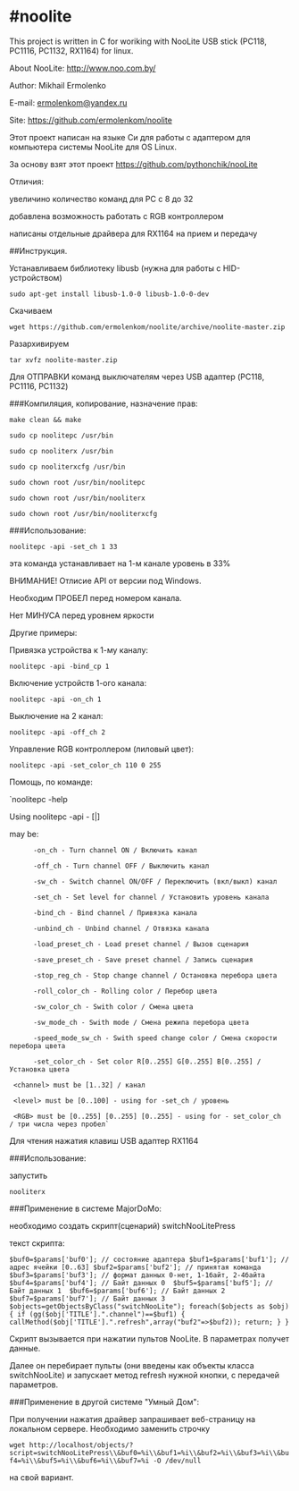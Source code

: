 #noolite
=======
This project is written in C for woriking with NooLite USB stick (PC118, PC1116, PC1132, RX1164) for linux.

About NooLite: http://www.noo.com.by/

Author: Mikhail Ermolenko

E-mail: ermolenkom@yandex.ru

Site: https://github.com/ermolenkom/noolite

Этот проект написан на языке Си для работы c адаптером для компьютера системы NooLite для OS Linux.

За основу взят этот проект https://github.com/pythonchik/nooLite

Отличия: 

  увеличино количество команд для PC с 8 до 32
  
  добавлена возможность работать с RGB контроллером
  
  написаны отдельные драйвера для RX1164 на прием и передачу
  
  
##Инструкция.

Устанавливаем библиотеку libusb (нужна для работы с HID-устройством)

  `sudo apt-get install libusb-1.0-0 libusb-1.0-0-dev`
  
Скачиваем  

  `wget https://github.com/ermolenkom/noolite/archive/noolite-master.zip`
  
Разархивируем  

  `tar xvfz noolite-master.zip`


Для ОТПРАВКИ команд выключателям через USB адаптер (PC118, PC1116, PC1132)


###Компиляция, копирование, назначение прав:

  `make clean && make`

  `sudo cp noolitepc /usr/bin`

  `sudo cp nooliterx /usr/bin`

  `sudo cp nooliterxcfg /usr/bin`

  `sudo chown root /usr/bin/noolitepc`

  `sudo chown root /usr/bin/nooliterx`

  `sudo chown root /usr/bin/nooliterxcfg`

  

###Использование:

  `noolitepc -api -set_ch 1 33`
  
эта команда устанавливает на 1-м канале уровень в 33%

ВНИМАНИЕ! Отлисие API от версии под Windows. 

  Необходим ПРОБЕЛ перед номером канала.
  
  Нет МИНУСА перед уровнем яркости

Другие примеры:

Привязка устройства к 1-му каналу:

  `noolitepc -api -bind_ср 1`
  
Включение устройств 1-ого канала:

  `noolitepc -api -on_ch 1`
  
Выключение на 2 канал:

  `noolitepc -api -off_ch 2`
  
Управление RGB контроллером (лиловый цвет):

  `noolitepc -api -set_color_ch 110 0 255`

Помощь, по команде:

`noolitepc -help

Using noolitepc -api -<command> <channel> [<level>|<RGB>]

  <command> may be:
    
          -on_ch - Turn channel ON / Включить канал
          
          -off_ch - Turn channel OFF / Выключить канал
          
          -sw_ch - Switch channel ON/OFF / Переключить (вкл/выкл) канал
          
          -set_ch - Set level for channel / Установить уровень канала
          
          -bind_ch - Bind channel / Привязка канала
          
          -unbind_ch - Unbind channel / Отвязка канала
          
          -load_preset_ch - Load preset channel / Вызов сценария
          
          -save_preset_ch - Save preset channel / Запись сценария
          
          -stop_reg_ch - Stop change channel / Остановка перебора цвета
          
          -roll_color_ch - Rolling color / Перебор цвета
          
          -sw_color_ch - Swith color / Смена цвета
          
          -sw_mode_ch - Swith mode / Смена режипа перебора цвета
          
          -speed_mode_sw_ch - Swith speed change color / Смена скорости перебора цвета
          
          -set_color_ch - Set color R[0..255] G[0..255] B[0..255] / Установка цвета
          
     <channel> must be [1..32] / канал
     
     <level> must be [0..100] - using for -set_ch / уровень
     
     <RGB> must be [0..255] [0..255] [0..255] - using for - set_color_ch  / три числа через пробел`
     

Для чтения нажатия клавиш USB адаптер RX1164

###Использование:

запустить 

  `nooliterx`

###Применение в системе MajorDoMo:

необходимо создать скрипт(сценарий) switchNooLitePress

текст скрипта:

`$buf0=$params['buf0']; // состояние адаптера
$buf1=$params['buf1']; // адрес ячейки [0..63]
$buf2=$params['buf2']; // принятая команда
$buf3=$params['buf3']; // формат данных 0-нет, 1-1байт, 2-4байта
$buf4=$params['buf4']; // Байт данных 0 
$buf5=$params['buf5']; // Байт данных 1 
$buf6=$params['buf6']; // Байт данных 2 
$buf7=$params['buf7']; // Байт данных 3 
$objects=getObjectsByClass("switchNooLite");
foreach($objects as $obj){
  if (gg($obj['TITLE'].".channel")==$buf1) {
    callMethod($obj['TITLE'].".refresh",array("buf2"=>$buf2));
    return;
  }
}`

Скрипт вызывается при нажатии пультов NooLite. В параметрах получет данные.

Далее он перебирает пульты (они введены как объекты класса switchNooLite) и запускает метод refresh нужной кнопки, 
с передачей параметров.

###Применение в другой системе "Умный Дом":

При получении нажатия драйвер запрашивает веб-страницу на локальном сервере. Необходимо заменить строчку

`wget http://localhost/objects/?script=switchNooLitePress\\&buf0=%i\\&buf1=%i\\&buf2=%i\\&buf3=%i\\&buf4=%i\\&buf5=%i\\&buf6=%i\\&buf7=%i -O /dev/null`

на свой вариант.







